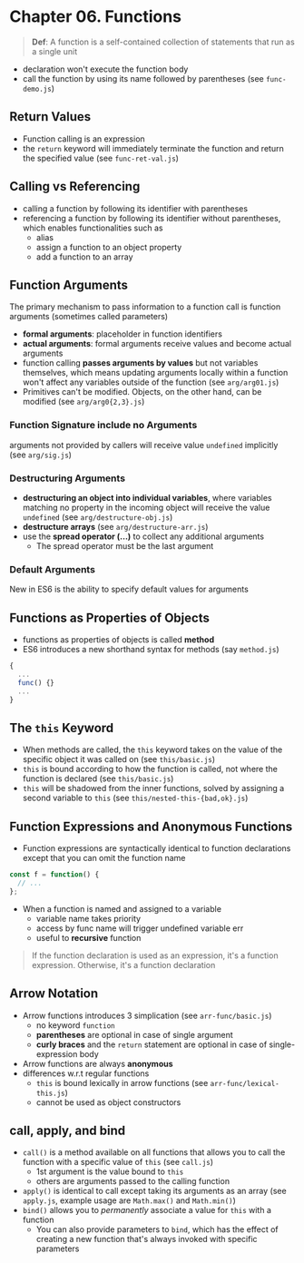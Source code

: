 # Chapter 06. Functions  

> **Def**: A function is a self-contained collection of statements that run as a single unit  

+ declaration won't execute the function body  
+ call the function by using its name followed by parentheses (see `func-demo.js`)  

## Return Values  
+ Function calling is an expression  
+ the `return` keyword will immediately terminate the function and return the specified value (see `func-ret-val.js`)  

## Calling vs Referencing  
+ calling a function by following its identifier with parentheses   
+ referencing a function by following its identifier without parentheses, which enables functionalities such as    
  - alias  
  - assign a function to an object property  
  - add a function to an array  

## Function Arguments  
The primary mechanism to pass information to a function call is function arguments (sometimes called parameters)

+ **formal arguments**: placeholder in function identifiers  
+ **actual arguments**: formal arguments receive values and become actual arguments  
+ function calling **passes arguments by values** but not variables themselves, which means updating arguments locally within a function won't affect any variables outside of the function (see `arg/arg01.js`)  
+ Primitives can't be modified. Objects, on the other hand, can be modified (see `arg/arg0{2,3}.js`)  

### Function Signature include no Arguments  
arguments not provided by callers will receive value `undefined` implicitly (see `arg/sig.js`)   

### Destructuring Arguments  
+ **destructuring an object into individual variables**, where variables matching no property in the incoming object will receive the value `undefined` (see `arg/destructure-obj.js`)    
+ **destructure arrays** (see `arg/destructure-arr.js`)  
+ use the **spread operator (...)** to collect any additional arguments  
  - The spread operator must be the last argument  

### Default Arguments  
New in ES6 is the ability to specify default values for arguments 

## Functions as Properties of Objects  
+ functions as properties of objects is called **method**  
+ ES6 introduces a new shorthand syntax for methods (say `method.js`)
```javascript
{
  ...
  func() {}
  ...
}
```

## The `this` Keyword  
+ When methods are called, the `this` keyword takes on the value of the specific object it was called on (see `this/basic.js`) 
+ `this` is bound according to how the function is called, not where the function is declared (see `this/basic.js`)    
+ `this` will be shadowed from the inner functions, solved by assigning a second variable to `this` (see `this/nested-this-{bad,ok}.js`)   

## Function Expressions and Anonymous Functions  
+ Function expressions are syntactically identical to function declarations except that you can omit the function name  
```javascript
const f = function() { 
  // ...
};
```
+ When a function is named and assigned to a variable  
  - variable name takes priority  
  - access by func name will trigger undefined variable err  
  - useful to **recursive** function  

> If the function declaration is used as an expression, it's a function expression. Otherwise, it's a function declaration  

## Arrow Notation  
+ Arrow functions introduces 3 simplication (see `arr-func/basic.js`) 
  - no keyword `function`  
  - **parentheses** are optional in case of single argument  
  - **curly braces** and the `return` statement are optional in case of single-expression body  
+ Arrow functions are always **anonymous**    
+ differences w.r.t regular functions  
  - `this` is bound lexically in arrow functions  (see `arr-func/lexical-this.js`)  
  - cannot be used as object constructors  

## call, apply, and bind  
+ `call()` is a method available on all functions that allows you to call the function with a specific value of `this` (see `call.js`)  
  - 1st argument is the value bound to `this`  
  - others are arguments passed to the calling function  
+ `apply()` is identical to call except taking its arguments as an array (see `apply.js`, example usage are `Math.max()` and `Math.min()`)    
+ `bind()` allows you to *permanently* associate a value for `this` with a function  
  - You can also provide parameters to `bind`, which has the effect of creating a new function that's always invoked with specific parameters